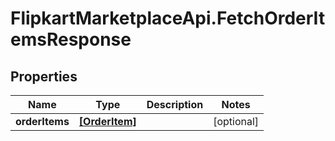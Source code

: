 # FlipkartMarketplaceApi.FetchOrderItemsResponse

## Properties
Name | Type | Description | Notes
------------ | ------------- | ------------- | -------------
**orderItems** | [**[OrderItem]**](OrderItem.md) |  | [optional] 
